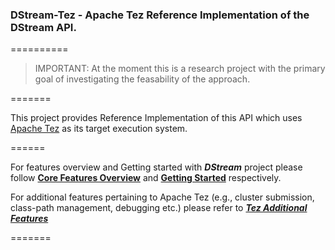 ### DStream-Tez - Apache Tez Reference Implementation of the DStream API.
==========
> IMPORTANT: At the moment this is a research project with the primary goal of investigating the feasability of the approach.

=======

This project provides Reference Implementation of this API which uses [Apache Tez](https://tez.apache.org/) as its target execution system.

======

For features overview and Getting started with _**DStream**_ project please follow [**Core Features Overview**](https://github.com/hortonworks/dstream/wiki/Core-Features-Overview) and [**Getting Started**](https://github.com/hortonworks/dstream/wiki) respectively.

For additional features pertaining to Apache Tez (e.g., cluster submission, class-path management, debugging etc.) please refer to [_**Tez Additional Features**_](https://github.com/hortonworks/dstream/wiki/Tez-Additional-Features)

=======
